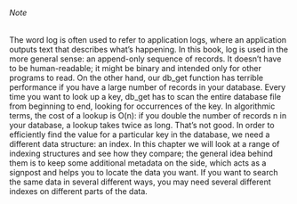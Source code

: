 ###### Note 
The word log is often used to refer to application logs, where an application outputs text that
describes what’s happening. In this book, log is used in the more general sense: an append-only
sequence of records. It doesn’t have to be human-readable; it might be binary and intended only for
other programs to read. On the other hand, our db_get function has terrible performance if you have a large number of
records in your database. Every time you want to look up a key, db_get has to scan the entire
database file from beginning to end, looking for occurrences of the key. In algorithmic terms, the
cost of a lookup is O(n): if you double the number of records n in your database, a lookup
takes twice as long. That’s not good. 
In order to efficiently find the value for a particular key in the database, we need a different
data structure: an index. In this chapter we will look at a range of indexing structures and see
how they compare; the general idea behind them is to keep some additional metadata on the side,
which acts as a signpost and helps you to locate the data you want. If you want to search the same
data in several different ways, you may need several different indexes on different parts of the
data.